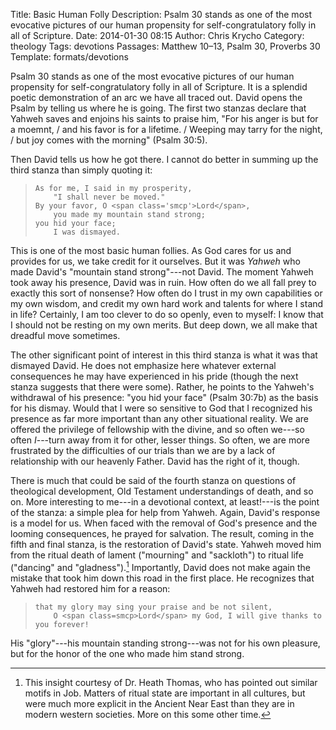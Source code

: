 Title: Basic Human Folly
Description: Psalm 30 stands as one of the most evocative pictures of our human propensity for self-congratulatory folly in all of Scripture.
Date: 2014-01-30 08:15
Author: Chris Krycho
Category: theology
Tags: devotions
Passages: Matthew 10–13, Psalm 30, Proverbs 30
Template: formats/devotions

Psalm 30 stands as one of the most evocative pictures of our human propensity
for self-congratulatory folly in all of Scripture. It is a splendid poetic
demonstration of an arc we have all traced out. David opens the Psalm by telling
us where he is going. The first two stanzas declare that Yahweh saves and
enjoins his saints to praise him, "For his anger is but for a moemnt,  / and his
favor is for a lifetime. / Weeping may tarry for the night, / but joy comes with
the morning" (Psalm 30:5).

Then David tells us how he got there. I cannot do better in summing up the third
stanza than simply quoting it:

>     As for me, I said in my prosperity,
>         "I shall never be moved."
>     By your favor, O <span class='smcp'>Lord</span>,
>         you made my mountain stand strong;
>     you hid your face;
>         I was dismayed.

This is one of the most basic human follies. As God cares for us and provides
for us, we take credit for it ourselves. But it was *Yahweh* who made David's
"mountain stand strong"---not David. The moment Yahweh took away his presence,
David was in ruin. How often do we all fall prey to exactly this sort of
nonsense? How often do I trust in my own capabilities or my own wisdom, and
credit my own hard work and talents for where I stand in life? Certainly, I am
too clever to do so openly, even to myself: I know that I should not be resting
on my own merits. But deep down, we all make that dreadful move sometimes.

The other significant point of interest in this third stanza is what it was that
dismayed David. He does not emphasize here whatever external consequences he may
have experienced in his pride (though the next stanza suggests that there were
some). Rather, he points to the Yahweh's withdrawal of his presence: "you hid
your face" (Psalm 30:7b) as the basis for his dismay. Would that I were so
sensitive to God that I recognized his presence as far more important than any
other situational reality. We are offered the privilege of fellowship with the
divine, and so often we---so often *I*---turn away from it for other, lesser
things. So often, we are more frustrated by the difficulties of our trials than
we are by a lack of relationship with our heavenly Father. David has the right
of it, though.

There is much that could be said of the fourth stanza on questions of
theological development, Old Testament understandings of death, and so on. More
interesting to me---in a devotional context, at least!---is the point of the
stanza: a simple plea for help from Yahweh. Again, David's response is a model
for us. When faced with the removal of God's presence and the looming
consequences, he prayed for salvation. The result, coming in the fifth and final
stanza, is the restoration of David's state. Yahweh moved him from the ritual
death of lament ("mourning" and "sackloth") to ritual life ("dancing" and
"gladness").[^ritual] Importantly, David does not make again the mistake that
took him down this road in the first place. He recognizes that Yahweh had
restored him for a reason:

>     that my glory may sing your praise and be not silent,
>         O <span class=smcp>Lord</span> my God, I will give thanks to you forever!

His "glory"---his mountain standing strong---was not for his own pleasure, but
for the honor of the one who made him stand strong.

[^ritual]: This insight courtesy of Dr. Heath Thomas, who has pointed out
similar motifs in Job. Matters of ritual state are important in all cultures,
but were much more explicit in the Ancient Near East than they are in modern
western societies. More on this some other time.
